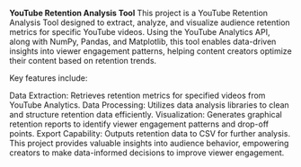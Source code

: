 **YouTube Retention Analysis Tool**
This project is a YouTube Retention Analysis Tool designed to extract, analyze, and visualize audience retention metrics for specific YouTube videos. Using the YouTube Analytics API, along with NumPy, Pandas, and Matplotlib, this tool enables data-driven insights into viewer engagement patterns, helping content creators optimize their content based on retention trends.

Key features include:

Data Extraction: Retrieves retention metrics for specified videos from YouTube Analytics.
Data Processing: Utilizes data analysis libraries to clean and structure retention data efficiently.
Visualization: Generates graphical retention reports to identify viewer engagement patterns and drop-off points.
Export Capability: Outputs retention data to CSV for further analysis.
This project provides valuable insights into audience behavior, empowering creators to make data-informed decisions to improve viewer engagement.
